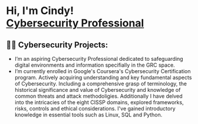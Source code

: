 <h1>Hi, I'm Cindy! <br/><a href="https://github.com/JohnsonCindy1", <a href="https://www.linkedin.com/in/cindy--johnson/">Cybersecurity Professional</a>

<h2>👨‍💻 Cybersecurity Projects:</h2>


- I’m an aspiring Cybersecurity Professional dedicated to safeguarding digital environments and information specifially in the GRC space.
- I’m currently enrolled in Google's Coursera's Cybersecurity Certification program. Actively acquiring understanding and key fundamental aspects of Cybersecurity. Including a comprehensive grasp of terminology, the historical significance and value of Cybersecurity and knowledge of common threats and attack methodoligies. Additionally I have delved into the intricacies of the eight CISSP domains, explored frameworks, risks, controls and ethical considerations. I've gained introductory knowledge in essential tools such as Linux, SQL and Python. 

